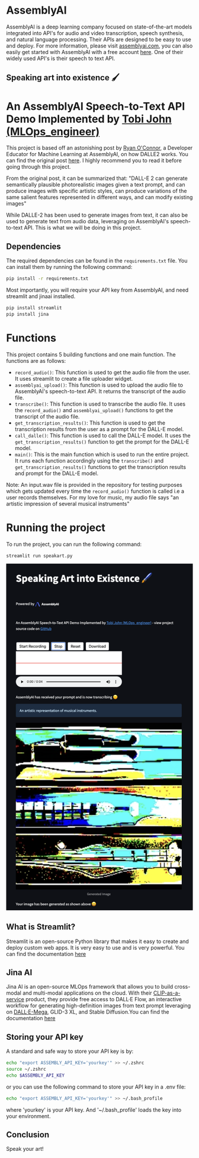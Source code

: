 # AssemblyAI
AssemblyAI is a deep learning company focused on state-of-the-art models integrated into API's for audio and video transcription, speech synthesis, and natural language processing. Their APIs are designed to be easy to use and deploy. For more information, please visit [assemblyai.com](https://www.assemblyai.com/), you can also easily get started with AssemblyAI with a free account [here](https://app.assemblyai.com/). One of their widely used API's is their speech to text API. 

## Speaking art into existence :paintbrush: 
# An AssemblyAI Speech-to-Text API Demo Implemented by [Tobi John (MLOps_engineer)](https://twitter.com/MLOps_engineer)
This project is based off an astonishing post by [Ryan O'Connor](https://www.linkedin.com/in/ryan-s-oconnor/), a Developer Educator for Machine Learning at AssemblyAI, on how DALLE2 works. You can find the original post [here](https://www.assemblyai.com/blog/how-dall-e-2-actually-works/). I highly recommend you to read it before going through this project.

From the original post, it can be summarized that: "DALL-E 2 can generate semantically plausible photorealistic images given a text prompt, and can produce images with specific artistic styles, can produce variations of the same salient features represented in different ways, and can modify existing images"

While DALLE-2 has been used to generate images from text, it can also be used to generate text from audio data, leveraging on AssemblyAI's speech-to-text API. This is what we will be doing in this project.

## Dependencies
The required dependencies can be found in the `requirements.txt` file. You can install them by running the following command:

```bash
pip install -r requirements.txt
```
Most importantly, you will require your API key from AssemblyAI, and need streamlit and jinaai installed.
```bash
pip install streamlit
pip install jina
```

# Functions
This project contains 5 building functions and one main function. The functions are as follows:
- `record_audio()`: This function is used to get the audio file from the user. It uses streamlit to create a file uploader widget.
- `assemblyai_upload()`: This function is used to upload the audio file to AssemblyAI's speech-to-text API. It returns the transcript of the audio file.
- `transcribe()`: This function is used to transcribe the audio file. It uses the `record_audio()` and `assemblyai_upload()` functions to get the transcript of the audio file.
- `get_transcription_results()`: This function is used to get the transcription results from the user as a prompt for the DALL-E model.
- `call_dalle()`: This function is used to call the DALL-E model. It uses the `get_transcription_results()` function to get the prompt for the DALL-E model.
- `main()`: This is the main function which is used to run the entire project. It runs each function accordingly using the `transcribe()` and `get_transcription_results()` functions to get the transcription results and prompt for the DALL-E model.

Note: An input.wav file is provided in the repository for testing purposes which gets updated every time the `record_audio()` function is called i.e a user records themselves. For my love for music, my audio file says "an artistic impression of several musical instruments"

# Running the project
To run the project, you can run the following command:
```bash
streamlit run speakart.py
```


![image info](./image.png)

## What is Streamlit?
Streamlit is an open-source Python library that makes it easy to create and deploy custom web apps. It is very easy to use and is very powerful. You can find the documentation [here](https://docs.streamlit.io/en/stable/)

## Jina AI
Jina AI is an open-source MLOps framework that allows you to build cross-modal and multi-modal applications on the cloud. With their [CLIP-as-a-service](https://clip-as-service.jina.ai/) product, they provide free access to DALL·E Flow, an interactive workflow for generating high-definition images from text prompt leveraging on [DALL·E-Mega](https://github.com/borisdayma/dalle-mini), GLID-3 XL, and Stable Diffusion.You can find the documentation [here](https://github.com/jina-ai/dalle-flow/)

## Storing your API key
A standard and safe way to store your API key is by:
```bash
echo "export ASSEMBLY_API_KEY='yourkey'" >> ~/.zshrc
source ~/.zshrc
echo $ASSEMBLY_API_KEY
```
or you can use the following command to store your API key in a .env file:
```bash
echo "export ASSEMBLY_API_KEY='yourkey'" >> ~/.bash_profile
```

where 'yourkey' is your API key. And '~/.bash_profile' loads the key into your environment.

## Conclusion
Speak your art!